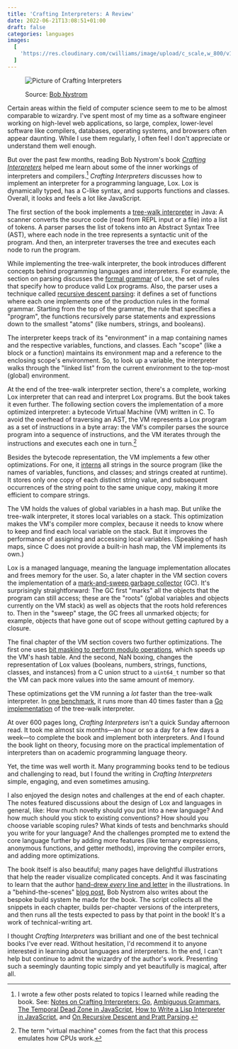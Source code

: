 ```yaml
---
title: 'Crafting Interpreters: A Review'
date: 2022-06-21T13:08:51+01:00
draft: false
categories: languages
images:
  [
    'https://res.cloudinary.com/cwilliams/image/upload/c_scale,w_800/v1655822011/Blog/crafting-interpreters.webp',
  ]
---
```


<figure>
  <img src="https://res.cloudinary.com/cwilliams/image/upload/c_scale,w_800/v1655822011/Blog/crafting-interpreters.webp" alt="Picture of Crafting Interpreters">
	<figcaption>
    <p>
      Source: <a href="https://journal.stuffwithstuff.com/2021/07/29/640-pages-in-15-months/">Bob Nystrom</a>
    </p>
  </figcaption>
</figure>

Certain areas within the field of computer science seem to me to be almost comparable to wizardry. I've spent most of my time as a software engineer working on high-level web applications, so large, complex, lower-level software like compilers, databases, operating systems, and browsers often appear daunting. While I use them regularly, I often feel I don't appreciate or understand them well enough.

But over the past few months, reading Bob Nystrom's book _[Crafting Interpreters](https://craftinginterpreters.com/)_ helped me learn about some of the inner workings of interpreters and compilers.[^sld] _Crafting Interpreters_ discusses how to implement an interpreter for a programming language, Lox. Lox is dynamically typed, has a C-like syntax, and supports functions and classes. Overall, it looks and feels a lot like JavaScript.

[^sld]: I wrote a few other posts related to topics I learned while reading the book. See: [Notes on Crafting Interpreters: Go](https://chidiwilliams.com/post/notes-on-crafting-interpreters-go/), [Ambiguous Grammars](https://chidiwilliams.com/post/ambiguous-grammars/), [The Temporal Dead Zone in JavaScript](https://chidiwilliams.com/post/the-temporal-dead-zone-in-javascript/), [How to Write a Lisp Interpreter in JavaScript](https://chidiwilliams.com/post/how-to-write-a-lisp-interpreter-in-javascript/), and [On Recursive Descent and Pratt Parsing](https://chidiwilliams.com/post/on-recursive-descent-and-pratt-parsing/).

The first section of the book implements a [tree-walk interpreter](<https://en.wikipedia.org/wiki/Interpreter_(computing)#Abstract_syntax_tree_interpreters>) in Java: A scanner converts the source code (read from REPL input or a file) into a list of tokens. A parser parses the list of tokens into an Abstract Syntax Tree (AST), where each node in the tree represents a syntactic unit of the program. And then, an interpreter traverses the tree and executes each node to run the program.

While implementing the tree-walk interpreter, the book introduces different concepts behind programming languages and interpreters. For example, the section on parsing discusses the [formal grammar](https://en.wikipedia.org/wiki/Formal_grammar) of Lox, the set of rules that specify how to produce valid Lox programs. Also, the parser uses a technique called [recursive descent parsing](https://en.wikipedia.org/wiki/Recursive_descent_parser): it defines a set of functions where each one implements one of the production rules in the formal grammar. Starting from the top of the grammar, the rule that specifies a "program", the functions recursively parse statements and expressions down to the smallest "atoms" (like numbers, strings, and booleans).

The interpreter keeps track of its "environment" in a map containing names and the respective variables, functions, and classes. Each "scope" (like a block or a function) maintains its environment map and a reference to the enclosing scope's environment. So, to look up a variable, the interpreter walks through the "linked list" from the current environment to the top-most (global) environment.

At the end of the tree-walk interpreter section, there's a complete, working Lox interpreter that can read and interpret Lox programs. But the book takes it even further. The following section covers the implementation of a more optimized interpreter: a bytecode Virtual Machine (VM) written in C. To avoid the overhead of traversing an AST, the VM represents a Lox program as a set of instructions in a byte array: the VM's compiler parses the source program into a sequence of instructions, and the VM iterates through the instructions and executes each one in turn.[^lao]

[^lao]: The term "virtual machine" comes from the fact that this process emulates how CPUs work.

Besides the bytecode representation, the VM implements a few other optimizations. For one, it [interns](https://en.wikipedia.org/wiki/String_interning) all strings in the source program (like the names of variables, functions, and classes; and strings created at runtime). It stores only one copy of each distinct string value, and subsequent occurrences of the string point to the same unique copy, making it more efficient to compare strings.

The VM holds the values of global variables in a hash map. But unlike the tree-walk interpreter, it stores local variables on a stack. This optimization makes the VM's compiler more complex, because it needs to know where to keep and find each local variable on the stack. But it improves the performance of assigning and accessing local variables. (Speaking of hash maps, since C does not provide a built-in hash map, the VM implements its own.)

Lox is a managed language, meaning the language implementation allocates and frees memory for the user. So, a later chapter in the VM section covers the implementation of a [mark-and-sweep garbage collector](https://en.wikipedia.org/wiki/Tracing_garbage_collection#Na%C3%AFve_mark-and-sweep) (GC). It's surprisingly straightforward: The GC first "marks" all the objects that the program can still access; these are the "roots" (global variables and objects currently on the VM stack) as well as objects that the roots hold references to. Then in the "sweep" stage, the GC frees all unmarked objects; for example, objects that have gone out of scope without getting captured by a closure.

The final chapter of the VM section covers two further optimizations. The first one uses [bit masking to perform modulo operations](<https://en.wikipedia.org/wiki/Mask_(computing)#Hash_tables>), which speeds up the VM's hash table. And the second, NaN boxing, changes the representation of Lox values (booleans, numbers, strings, functions, classes, and instances) from a C union struct to a `uint64_t` number so that the VM can pack more values into the same amount of memory.

These optimizations get the VM running a _lot_ faster than the tree-walk interpreter. In [one benchmark](https://gist.github.com/chidiwilliams/910e887fdbc9ec9a601493a9274572a2), it runs more than 40 times faster than a [Go implementation](https://github.com/chidiwilliams/glox) of the tree-walk interpreter.

At over 600 pages long, _Crafting Interpreters_ isn't a quick Sunday afternoon read. It took me almost six months—an hour or so a day for a few days a week—to complete the book and implement both interpreters. And I found the book light on theory, focusing more on the practical implementation of interpreters than on academic programming language theory.

Yet, the time was well worth it. Many programming books tend to be tedious and challenging to read, but I found the writing in _Crafting Interpreters_ simple, engaging, and even sometimes amusing.

I also enjoyed the design notes and challenges at the end of each chapter. The notes featured discussions about the design of Lox and languages in general, like: How much novelty should you put into a new language? And how much should you stick to existing conventions? How should you choose variable scoping rules? What kinds of tests and benchmarks should you write for your language? And the challenges prompted me to extend the core language further by adding more features (like ternary expressions, anonymous functions, and getter methods), improving the compiler errors, and adding more optimizations.

The book itself is also beautiful; many pages have delightful illustrations that help the reader visualize complicated concepts. And it was fascinating to learn that the author [hand-drew _every_ line and letter](https://www.youtube.com/watch?v=iN1MsCXkPSA) in the illustrations. In a "behind-the-scenes" [blog post](https://journal.stuffwithstuff.com/2020/04/05/crafting-crafting-interpreters/), Bob Nystrom also writes about the bespoke build system he made for the book. The script collects all the snippets in each chapter, builds per-chapter versions of the interpreters, and then runs all the tests expected to pass by that point in the book! It's a work of technical-writing art.

I thought _Crafting Interpreters_ was brilliant and one of the best technical books I've ever read. Without hesitation, I'd recommend it to anyone interested in learning about languages and interpreters. In the end, I can't help but continue to admit the wizardry of the author's work. Presenting such a seemingly daunting topic simply and yet beautifully is magical, after all.

